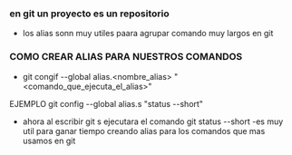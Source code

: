 ### en git un proyecto es un repositorio

- los alias sonn muy utiles paara agrupar comando muy largos en git

### COMO CREAR ALIAS PARA NUESTROS COMANDOS

- git congif --global alias.<nombre_alias> "<comando_que_ejecuta_el_alias>"

EJEMPLO
git config --global alias.s "status --short"

- ahora al escribir git s ejecutara el comando git status --short
  -es muy util para ganar tiempo creando alias para los comandos que mas usamos en git
